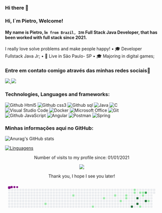 ### Hi there 👋

<!--
**PietroDS1/PietroDS1** is a ✨ _special_ ✨ repository because its `README.md` (this file) appears on your GitHub profile.

Here are some ideas to get you started:

- 🔭 I’m currently working on ...
- 🌱 I’m currently learning ...
- 👯 I’m looking to collaborate on ...
- 🤔 I’m looking for help with ...
- 💬 Ask me about ...
- 📫 How to reach me: ...
- 😄 Pronouns: ...
- ⚡ Fun fact: ...
-->
### Hi,  I`m Pietro, Welcome!
#### My name is Pietro, I`m from Brazil, I`m Full Stack Java Developer, that has been worked with full stack since 2021. 
 I really love solve problems and make people happy! 
• 🎓 Developer Fullstack Java Jr;
• 📍  Live in São Paulo- SP
• 🎓 Majoring in digital games;

### Entre em contato comigo através das minhas redes sociais📲
<a href="https://www.instagram.com/pietrodanton/" alt="Instagram" target="_blank">
  <img src="https://img.shields.io/badge/-Instagram-DF0174?style=for-the-badge&labelColor=DF0174&logo=instagram&logoColor=white&link=https://www.instagram.com/lucxs.lm_">
</a>

<a href="https://www.linkedin.com/in/pietro-danton-580573207/" alt= "LinkedIN" target= "_blank">
 <img src="https://img.shields.io/badge/-LinkedIn-0077B5?style=for-the-badge&logo=linkedin&logoColor=white&link=https://www.linkedin.com/in/lucas-souza-607776215/">
</a>   





### Technologies, Languages and frameworks:
![Github Html5](https://img.shields.io/badge/HTML5-E34F26?style=for-the-badge&logo=html5&logoColor=white)
![Github css3](https://img.shields.io/badge/CSS3-1572B6?style=for-the-badge&logo=css3&logoColor=white)
![Github sql](https://img.shields.io/badge/MySQL-00000F?style=for-the-badge&logo=mysql&logoColor=white)
<img alt="Java" src="https://img.shields.io/badge/java-%23ED8B00.svg?style=for-the-badge&logo=java&logoColor=white"/>
<img alt="C" src="https://img.shields.io/badge/c-%2300599C.svg?style=for-the-badge&logo=c&logoColor=white"/>
<img alt="Visual Studio Code" src="https://img.shields.io/badge/VisualStudioCode-0078d7.svg?style=for-the-badge&logo=visual-studio-code&logoColor=white"/>
 <img alt="Docker" src="https://img.shields.io/badge/docker-%230db7ed.svg?style=for-the-badge&logo=docker&logoColor=white"/>
 <img alt="Microsoft Office" src="https://img.shields.io/badge/Microsoft_Office-D83B01?style=for-the-badge&logo=microsoft-office&logoColor=white" />
 <img alt="Git" src="https://img.shields.io/badge/git-%23F05033.svg?style=for-the-badge&logo=git&logoColor=white"/>
 ![Github JavaScript](https://img.shields.io/badge/JavaScript-F7DF1E?style=for-the-badge&logo=javascript&logoColor=black)
 <img alt="Angular" src="https://img.shields.io/badge/angular-%23DD0031.svg?style=for-the-badge&logo=angular&logoColor=white"/>
 <img alt="Postman" src="https://img.shields.io/badge/Postman-FF6C37?style=for-the-badge&logo=postman&logoColor=red"/>
 <img alt="Spring" src="https://img.shields.io/badge/spring-%236DB33F.svg?style=for-the-badge&logo=spring&logoColor=white"/>
   

### Minhas informações aqui no GitHub:
![Anurag's GitHub stats](https://github-readme-stats.vercel.app/api?username=PietroDS1&theme=tokyonight&show_icons=true)

[![Linguagens](https://github-readme-stats.vercel.app/api/top-langs/?username=PietroDS1&theme=tokyonight&layout=compact)](https://github.com/PietroDS1/github-readme-stats)
<p align="center">
Number of visits to my profile since: 01/01/2021 <br></p>
<p align="center"> 
   <img alingn="center" src="https://profile-counter.glitch.me/PietroDS1/count.svg" /></p>
<p align="center">
Thank you, I hope I see you later!
</p>


<svg viewBox="-16 -32 880 192" width="880" height="192" xmlns="http://www.w3.org/2000/svg"><style>@keyframes c0{11.94%{fill:var(--c1)}11.96%,to{fill:var(--ce)}}@keyframes c1{20.12%{fill:var(--c1)}20.14%,to{fill:var(--ce)}}@keyframes c2{27.03%{fill:var(--c1)}27.05%,to{fill:var(--ce)}}@keyframes c3{31.44%{fill:var(--c1)}31.46%,to{fill:var(--ce)}}@keyframes c4{34.58%{fill:var(--c1)}34.6%,to{fill:var(--ce)}}@keyframes c5{39.61%{fill:var(--c1)}39.63%,to{fill:var(--ce)}}@keyframes c6{37.1%{fill:var(--c1)}37.12%,to{fill:var(--ce)}}@keyframes c7{37.73%{fill:var(--c1)}37.75%,to{fill:var(--ce)}}@keyframes c8{67.29%{fill:var(--c4)}67.31%,to{fill:var(--ce)}}@keyframes c9{45.27%{fill:var(--c1)}45.29%,to{fill:var(--ce)}}@keyframes ca{44.64%{fill:var(--c1)}44.66%,to{fill:var(--ce)}}@keyframes cb{64.14%{fill:var(--c4)}64.16%,to{fill:var(--ce)}}@keyframes cc{65.4%{fill:var(--c4)}65.42%,to{fill:var(--ce)}}@keyframes cd{47.16%{fill:var(--c1)}47.18%,to{fill:var(--ce)}}@keyframes ce{54.08%{fill:var(--c1)}54.1%,to{fill:var(--ce)}}@keyframes cf{47.79%{fill:var(--c1)}47.81%,to{fill:var(--ce)}}@keyframes cg{48.42%{fill:var(--c1)}48.44%,to{fill:var(--ce)}}@keyframes ch{58.48%{fill:var(--c3)}58.5%,to{fill:var(--ce)}}@keyframes ci{61.63%{fill:var(--c4)}61.65%,to{fill:var(--ce)}}@keyframes cj{50.93%{fill:var(--c1)}50.95%,to{fill:var(--ce)}}@keyframes u0{11.94%{transform:scale(0,1)}11.96%,20.12%{transform:scale(.07,1)}20.14%,27.03%{transform:scale(.13,1)}27.05%,31.44%{transform:scale(.2,1)}31.46%,34.58%{transform:scale(.27,1)}34.6%,37.1%{transform:scale(.33,1)}37.12%,37.73%{transform:scale(.4,1)}37.75%,39.61%{transform:scale(.47,1)}39.63%,44.64%{transform:scale(.53,1)}44.66%,45.27%{transform:scale(.6,1)}45.29%,47.16%{transform:scale(.67,1)}47.18%,47.79%{transform:scale(.73,1)}47.81%,48.42%{transform:scale(.8,1)}48.44%,50.93%{transform:scale(.87,1)}50.95%,54.08%{transform:scale(.93,1)}54.1%,to{transform:scale(1,1)}}@keyframes u1{58.48%{transform:scale(0,1)}58.5%,to{transform:scale(1,1)}}@keyframes u2{61.63%{transform:scale(0,1)}61.65%,64.14%{transform:scale(.25,1)}64.16%,65.4%{transform:scale(.5,1)}65.42%,67.29%{transform:scale(.75,1)}67.31%,to{transform:scale(1,1)}}@keyframes s0{0%,99.37%{transform:translate(0,-16px)}.63%{transform:translate(0,0)}8.81%{transform:translate(208px,0)}11.95%{transform:translate(208px,80px)}18.24%{transform:translate(368px,80px)}20.13%{transform:translate(368px,32px)}24.53%{transform:translate(480px,32px)}27.04%{transform:translate(480px,96px)}29.56%{transform:translate(544px,96px)}31.45%{transform:translate(544px,48px)}33.96%{transform:translate(608px,48px)}34.59%{transform:translate(608px,32px)}37.11%{transform:translate(672px,32px)}37.74%{transform:translate(672px,48px)}38.99%{transform:translate(640px,48px)}39.62%{transform:translate(640px,64px)}42.77%{transform:translate(720px,64px)}45.28%{transform:translate(720px,0)}46.54%{transform:translate(752px,0)}47.17%{transform:translate(752px,16px)}47.8%{transform:translate(768px,16px)}48.43%{transform:translate(768px,32px)}49.69%,59.75%{transform:translate(800px,32px)}51.57%{transform:translate(800px,80px)}53.46%{transform:translate(752px,80px)}54.09%{transform:translate(752px,96px)}54.72%{transform:translate(768px,96px)}56.6%,62.89%{transform:translate(768px,48px)}57.23%{transform:translate(784px,48px)}58.49%{transform:translate(784px,16px)}59.12%{transform:translate(800px,16px)}60.38%{transform:translate(784px,32px)}61.64%{transform:translate(784px,64px)}62.26%{transform:translate(768px,64px)}64.15%{transform:translate(736px,48px)}65.41%{transform:translate(736px,80px)}66.67%{transform:translate(704px,80px)}67.3%{transform:translate(704px,96px)}88.05%{transform:translate(176px,96px)}89.31%{transform:translate(176px,64px)}91.19%{transform:translate(128px,64px)}91.82%{transform:translate(128px,48px)}94.97%{transform:translate(48px,48px)}97.48%{transform:translate(48px,-16px)}}@keyframes s1{0%,99.37%{transform:translate(16px,-16px)}.63%{transform:translate(0,-16px)}1.26%{transform:translate(0,0)}9.43%{transform:translate(208px,0)}12.58%{transform:translate(208px,80px)}18.87%{transform:translate(368px,80px)}20.75%{transform:translate(368px,32px)}25.16%{transform:translate(480px,32px)}27.67%{transform:translate(480px,96px)}30.19%{transform:translate(544px,96px)}32.08%{transform:translate(544px,48px)}34.59%{transform:translate(608px,48px)}35.22%{transform:translate(608px,32px)}37.74%{transform:translate(672px,32px)}38.36%{transform:translate(672px,48px)}39.62%{transform:translate(640px,48px)}40.25%{transform:translate(640px,64px)}43.4%{transform:translate(720px,64px)}45.91%{transform:translate(720px,0)}47.17%{transform:translate(752px,0)}47.8%{transform:translate(752px,16px)}48.43%{transform:translate(768px,16px)}49.06%{transform:translate(768px,32px)}50.31%,60.38%{transform:translate(800px,32px)}52.2%{transform:translate(800px,80px)}54.09%{transform:translate(752px,80px)}54.72%{transform:translate(752px,96px)}55.35%{transform:translate(768px,96px)}57.23%,63.52%{transform:translate(768px,48px)}57.86%{transform:translate(784px,48px)}59.12%{transform:translate(784px,16px)}59.75%{transform:translate(800px,16px)}61.01%{transform:translate(784px,32px)}62.26%{transform:translate(784px,64px)}62.89%{transform:translate(768px,64px)}64.78%{transform:translate(736px,48px)}66.04%{transform:translate(736px,80px)}67.3%{transform:translate(704px,80px)}67.92%{transform:translate(704px,96px)}88.68%{transform:translate(176px,96px)}89.94%{transform:translate(176px,64px)}91.82%{transform:translate(128px,64px)}92.45%{transform:translate(128px,48px)}95.6%{transform:translate(48px,48px)}98.11%{transform:translate(48px,-16px)}}@keyframes s2{0%,99.37%{transform:translate(32px,-16px)}1.26%{transform:translate(0,-16px)}1.89%{transform:translate(0,0)}10.06%{transform:translate(208px,0)}13.21%{transform:translate(208px,80px)}19.5%{transform:translate(368px,80px)}21.38%{transform:translate(368px,32px)}25.79%{transform:translate(480px,32px)}28.3%{transform:translate(480px,96px)}30.82%{transform:translate(544px,96px)}32.7%{transform:translate(544px,48px)}35.22%{transform:translate(608px,48px)}35.85%{transform:translate(608px,32px)}38.36%{transform:translate(672px,32px)}38.99%{transform:translate(672px,48px)}40.25%{transform:translate(640px,48px)}40.88%{transform:translate(640px,64px)}44.03%{transform:translate(720px,64px)}46.54%{transform:translate(720px,0)}47.8%{transform:translate(752px,0)}48.43%{transform:translate(752px,16px)}49.06%{transform:translate(768px,16px)}49.69%{transform:translate(768px,32px)}50.94%,61.01%{transform:translate(800px,32px)}52.83%{transform:translate(800px,80px)}54.72%{transform:translate(752px,80px)}55.35%{transform:translate(752px,96px)}55.97%{transform:translate(768px,96px)}57.86%,64.15%{transform:translate(768px,48px)}58.49%{transform:translate(784px,48px)}59.75%{transform:translate(784px,16px)}60.38%{transform:translate(800px,16px)}61.64%{transform:translate(784px,32px)}62.89%{transform:translate(784px,64px)}63.52%{transform:translate(768px,64px)}65.41%{transform:translate(736px,48px)}66.67%{transform:translate(736px,80px)}67.92%{transform:translate(704px,80px)}68.55%{transform:translate(704px,96px)}89.31%{transform:translate(176px,96px)}90.57%{transform:translate(176px,64px)}92.45%{transform:translate(128px,64px)}93.08%{transform:translate(128px,48px)}96.23%{transform:translate(48px,48px)}98.74%{transform:translate(48px,-16px)}}@keyframes s3{0%,99.37%{transform:translate(48px,-16px)}1.89%{transform:translate(0,-16px)}2.52%{transform:translate(0,0)}10.69%{transform:translate(208px,0)}13.84%{transform:translate(208px,80px)}20.13%{transform:translate(368px,80px)}22.01%{transform:translate(368px,32px)}26.42%{transform:translate(480px,32px)}28.93%{transform:translate(480px,96px)}31.45%{transform:translate(544px,96px)}33.33%{transform:translate(544px,48px)}35.85%{transform:translate(608px,48px)}36.48%{transform:translate(608px,32px)}38.99%{transform:translate(672px,32px)}39.62%{transform:translate(672px,48px)}40.88%{transform:translate(640px,48px)}41.51%{transform:translate(640px,64px)}44.65%{transform:translate(720px,64px)}47.17%{transform:translate(720px,0)}48.43%{transform:translate(752px,0)}49.06%{transform:translate(752px,16px)}49.69%{transform:translate(768px,16px)}50.31%{transform:translate(768px,32px)}51.57%,61.64%{transform:translate(800px,32px)}53.46%{transform:translate(800px,80px)}55.35%{transform:translate(752px,80px)}55.97%{transform:translate(752px,96px)}56.6%{transform:translate(768px,96px)}58.49%,64.78%{transform:translate(768px,48px)}59.12%{transform:translate(784px,48px)}60.38%{transform:translate(784px,16px)}61.01%{transform:translate(800px,16px)}62.26%{transform:translate(784px,32px)}63.52%{transform:translate(784px,64px)}64.15%{transform:translate(768px,64px)}66.04%{transform:translate(736px,48px)}67.3%{transform:translate(736px,80px)}68.55%{transform:translate(704px,80px)}69.18%{transform:translate(704px,96px)}89.94%{transform:translate(176px,96px)}91.19%{transform:translate(176px,64px)}93.08%{transform:translate(128px,64px)}93.71%{transform:translate(128px,48px)}96.86%{transform:translate(48px,48px)}}:root{--cb:#1b1f230a;--cs:purple;--ce:#ebedf0;--c0:#ebedf0;--c1:#9be9a8;--c2:#40c463;--c3:#30a14e;--c4:#216e39}@media (prefers-color-scheme:dark){:root{--cb:#1b1f230a;--cs:purple;--ce:#161b22;--c1:#01311f;--c2:#034525;--c3:#0f6d31;--c4:#00c647}}.c{shape-rendering:geometricPrecision;rx:2;ry:2;fill:var(--ce);stroke-width:1px;stroke:var(--cb);animation:none 15900ms linear infinite}.c.c0,.c.c1{fill:var(--c1);animation-name:c0}.c.c1{animation-name:c1}.c.c2,.c.c3,.c.c4{fill:var(--c1);animation-name:c2}.c.c3,.c.c4{animation-name:c3}.c.c4{animation-name:c4}.c.c5,.c.c6,.c.c7{fill:var(--c1);animation-name:c5}.c.c6,.c.c7{animation-name:c6}.c.c7{animation-name:c7}.c.c8{fill:var(--c4);animation-name:c8}.c.c9,.c.ca{fill:var(--c1);animation-name:c9}.c.ca{animation-name:ca}.c.cb,.c.cc{fill:var(--c4);animation-name:cb}.c.cc{animation-name:cc}.c.cd{fill:var(--c1);animation-name:cd}.c.ce,.c.cf,.c.cg{fill:var(--c1);animation-name:ce}.c.cf,.c.cg{animation-name:cf}.c.cg{animation-name:cg}.c.ch{fill:var(--c3);animation-name:ch}.c.ci{fill:var(--c4);animation-name:ci}.c.cj{fill:var(--c1);animation-name:cj}.s,.u{animation:none linear 15900ms infinite}.u,.u.u0{transform-origin:0 0}.u{transform:scale(0,1)}.u.u0{fill:var(--c1);animation-name:u0}.u.u1{fill:var(--c3);animation-name:u1;transform-origin:636px 0}.u.u2{fill:var(--c4);animation-name:u2;transform-origin:678.4px 0}.s{shape-rendering:geometricPrecision;fill:var(--cs)}.s.s0{transform:translate(0,-16px);animation-name:s0}.s.s1{transform:translate(16px,-16px);animation-name:s1}.s.s2{transform:translate(32px,-16px);animation-name:s2}.s.s3{transform:translate(48px,-16px);animation-name:s3}</style><rect class="c" x="2" y="2" width="12" height="12"/><rect class="c" x="2" y="18" width="12" height="12"/><rect class="c" x="2" y="34" width="12" height="12"/><rect class="c" x="2" y="50" width="12" height="12"/><rect class="c" x="2" y="66" width="12" height="12"/><rect class="c" x="2" y="82" width="12" height="12"/><rect class="c" x="2" y="98" width="12" height="12"/><rect class="c" x="18" y="2" width="12" height="12"/><rect class="c" x="18" y="18" width="12" height="12"/><rect class="c" x="18" y="34" width="12" height="12"/><rect class="c" x="18" y="50" width="12" height="12"/><rect class="c" x="18" y="66" width="12" height="12"/><rect class="c" x="18" y="82" width="12" height="12"/><rect class="c" x="18" y="98" width="12" height="12"/><rect class="c" x="34" y="2" width="12" height="12"/><rect class="c" x="34" y="18" width="12" height="12"/><rect class="c" x="34" y="34" width="12" height="12"/><rect class="c" x="34" y="50" width="12" height="12"/><rect class="c" x="34" y="66" width="12" height="12"/><rect class="c" x="34" y="82" width="12" height="12"/><rect class="c" x="34" y="98" width="12" height="12"/><rect class="c" x="50" y="2" width="12" height="12"/><rect class="c" x="50" y="18" width="12" height="12"/><rect class="c" x="50" y="34" width="12" height="12"/><rect class="c" x="50" y="50" width="12" height="12"/><rect class="c" x="50" y="66" width="12" height="12"/><rect class="c" x="50" y="82" width="12" height="12"/><rect class="c" x="50" y="98" width="12" height="12"/><rect class="c" x="66" y="2" width="12" height="12"/><rect class="c" x="66" y="18" width="12" height="12"/><rect class="c" x="66" y="34" width="12" height="12"/><rect class="c" x="66" y="50" width="12" height="12"/><rect class="c" x="66" y="66" width="12" height="12"/><rect class="c" x="66" y="82" width="12" height="12"/><rect class="c" x="66" y="98" width="12" height="12"/><rect class="c" x="82" y="2" width="12" height="12"/><rect class="c" x="82" y="18" width="12" height="12"/><rect class="c" x="82" y="34" width="12" height="12"/><rect class="c" x="82" y="50" width="12" height="12"/><rect class="c" x="82" y="66" width="12" height="12"/><rect class="c" x="82" y="82" width="12" height="12"/><rect class="c" x="82" y="98" width="12" height="12"/><rect class="c" x="98" y="2" width="12" height="12"/><rect class="c" x="98" y="18" width="12" height="12"/><rect class="c" x="98" y="34" width="12" height="12"/><rect class="c" x="98" y="50" width="12" height="12"/><rect class="c" x="98" y="66" width="12" height="12"/><rect class="c" x="98" y="82" width="12" height="12"/><rect class="c" x="98" y="98" width="12" height="12"/><rect class="c" x="114" y="2" width="12" height="12"/><rect class="c" x="114" y="18" width="12" height="12"/><rect class="c" x="114" y="34" width="12" height="12"/><rect class="c" x="114" y="50" width="12" height="12"/><rect class="c" x="114" y="66" width="12" height="12"/><rect class="c" x="114" y="82" width="12" height="12"/><rect class="c" x="114" y="98" width="12" height="12"/><rect class="c" x="130" y="2" width="12" height="12"/><rect class="c" x="130" y="18" width="12" height="12"/><rect class="c" x="130" y="34" width="12" height="12"/><rect class="c" x="130" y="50" width="12" height="12"/><rect class="c" x="130" y="66" width="12" height="12"/><rect class="c" x="130" y="82" width="12" height="12"/><rect class="c" x="130" y="98" width="12" height="12"/><rect class="c" x="146" y="2" width="12" height="12"/><rect class="c" x="146" y="18" width="12" height="12"/><rect class="c" x="146" y="34" width="12" height="12"/><rect class="c" x="146" y="50" width="12" height="12"/><rect class="c" x="146" y="66" width="12" height="12"/><rect class="c" x="146" y="82" width="12" height="12"/><rect class="c" x="146" y="98" width="12" height="12"/><rect class="c" x="162" y="2" width="12" height="12"/><rect class="c" x="162" y="18" width="12" height="12"/><rect class="c" x="162" y="34" width="12" height="12"/><rect class="c" x="162" y="50" width="12" height="12"/><rect class="c" x="162" y="66" width="12" height="12"/><rect class="c" x="162" y="82" width="12" height="12"/><rect class="c" x="162" y="98" width="12" height="12"/><rect class="c" x="178" y="2" width="12" height="12"/><rect class="c" x="178" y="18" width="12" height="12"/><rect class="c" x="178" y="34" width="12" height="12"/><rect class="c" x="178" y="50" width="12" height="12"/><rect class="c" x="178" y="66" width="12" height="12"/><rect class="c" x="178" y="82" width="12" height="12"/><rect class="c" x="178" y="98" width="12" height="12"/><rect class="c" x="194" y="2" width="12" height="12"/><rect class="c" x="194" y="18" width="12" height="12"/><rect class="c" x="194" y="34" width="12" height="12"/><rect class="c" x="194" y="50" width="12" height="12"/><rect class="c" x="194" y="66" width="12" height="12"/><rect class="c" x="194" y="82" width="12" height="12"/><rect class="c" x="194" y="98" width="12" height="12"/><rect class="c" x="210" y="2" width="12" height="12"/><rect class="c" x="210" y="18" width="12" height="12"/><rect class="c" x="210" y="34" width="12" height="12"/><rect class="c" x="210" y="50" width="12" height="12"/><rect class="c" x="210" y="66" width="12" height="12"/><rect class="c c0" x="210" y="82" width="12" height="12"/><rect class="c" x="210" y="98" width="12" height="12"/><rect class="c" x="226" y="2" width="12" height="12"/><rect class="c" x="226" y="18" width="12" height="12"/><rect class="c" x="226" y="34" width="12" height="12"/><rect class="c" x="226" y="50" width="12" height="12"/><rect class="c" x="226" y="66" width="12" height="12"/><rect class="c" x="226" y="82" width="12" height="12"/><rect class="c" x="226" y="98" width="12" height="12"/><rect class="c" x="242" y="2" width="12" height="12"/><rect class="c" x="242" y="18" width="12" height="12"/><rect class="c" x="242" y="34" width="12" height="12"/><rect class="c" x="242" y="50" width="12" height="12"/><rect class="c" x="242" y="66" width="12" height="12"/><rect class="c" x="242" y="82" width="12" height="12"/><rect class="c" x="242" y="98" width="12" height="12"/><rect class="c" x="258" y="2" width="12" height="12"/><rect class="c" x="258" y="18" width="12" height="12"/><rect class="c" x="258" y="34" width="12" height="12"/><rect class="c" x="258" y="50" width="12" height="12"/><rect class="c" x="258" y="66" width="12" height="12"/><rect class="c" x="258" y="82" width="12" height="12"/><rect class="c" x="258" y="98" width="12" height="12"/><rect class="c" x="274" y="2" width="12" height="12"/><rect class="c" x="274" y="18" width="12" height="12"/><rect class="c" x="274" y="34" width="12" height="12"/><rect class="c" x="274" y="50" width="12" height="12"/><rect class="c" x="274" y="66" width="12" height="12"/><rect class="c" x="274" y="82" width="12" height="12"/><rect class="c" x="274" y="98" width="12" height="12"/><rect class="c" x="290" y="2" width="12" height="12"/><rect class="c" x="290" y="18" width="12" height="12"/><rect class="c" x="290" y="34" width="12" height="12"/><rect class="c" x="290" y="50" width="12" height="12"/><rect class="c" x="290" y="66" width="12" height="12"/><rect class="c" x="290" y="82" width="12" height="12"/><rect class="c" x="290" y="98" width="12" height="12"/><rect class="c" x="306" y="2" width="12" height="12"/><rect class="c" x="306" y="18" width="12" height="12"/><rect class="c" x="306" y="34" width="12" height="12"/><rect class="c" x="306" y="50" width="12" height="12"/><rect class="c" x="306" y="66" width="12" height="12"/><rect class="c" x="306" y="82" width="12" height="12"/><rect class="c" x="306" y="98" width="12" height="12"/><rect class="c" x="322" y="2" width="12" height="12"/><rect class="c" x="322" y="18" width="12" height="12"/><rect class="c" x="322" y="34" width="12" height="12"/><rect class="c" x="322" y="50" width="12" height="12"/><rect class="c" x="322" y="66" width="12" height="12"/><rect class="c" x="322" y="82" width="12" height="12"/><rect class="c" x="322" y="98" width="12" height="12"/><rect class="c" x="338" y="2" width="12" height="12"/><rect class="c" x="338" y="18" width="12" height="12"/><rect class="c" x="338" y="34" width="12" height="12"/><rect class="c" x="338" y="50" width="12" height="12"/><rect class="c" x="338" y="66" width="12" height="12"/><rect class="c" x="338" y="82" width="12" height="12"/><rect class="c" x="338" y="98" width="12" height="12"/><rect class="c" x="354" y="2" width="12" height="12"/><rect class="c" x="354" y="18" width="12" height="12"/><rect class="c" x="354" y="34" width="12" height="12"/><rect class="c" x="354" y="50" width="12" height="12"/><rect class="c" x="354" y="66" width="12" height="12"/><rect class="c" x="354" y="82" width="12" height="12"/><rect class="c" x="354" y="98" width="12" height="12"/><rect class="c" x="370" y="2" width="12" height="12"/><rect class="c" x="370" y="18" width="12" height="12"/><rect class="c c1" x="370" y="34" width="12" height="12"/><rect class="c" x="370" y="50" width="12" height="12"/><rect class="c" x="370" y="66" width="12" height="12"/><rect class="c" x="370" y="82" width="12" height="12"/><rect class="c" x="370" y="98" width="12" height="12"/><rect class="c" x="386" y="2" width="12" height="12"/><rect class="c" x="386" y="18" width="12" height="12"/><rect class="c" x="386" y="34" width="12" height="12"/><rect class="c" x="386" y="50" width="12" height="12"/><rect class="c" x="386" y="66" width="12" height="12"/><rect class="c" x="386" y="82" width="12" height="12"/><rect class="c" x="386" y="98" width="12" height="12"/><rect class="c" x="402" y="2" width="12" height="12"/><rect class="c" x="402" y="18" width="12" height="12"/><rect class="c" x="402" y="34" width="12" height="12"/><rect class="c" x="402" y="50" width="12" height="12"/><rect class="c" x="402" y="66" width="12" height="12"/><rect class="c" x="402" y="82" width="12" height="12"/><rect class="c" x="402" y="98" width="12" height="12"/><rect class="c" x="418" y="2" width="12" height="12"/><rect class="c" x="418" y="18" width="12" height="12"/><rect class="c" x="418" y="34" width="12" height="12"/><rect class="c" x="418" y="50" width="12" height="12"/><rect class="c" x="418" y="66" width="12" height="12"/><rect class="c" x="418" y="82" width="12" height="12"/><rect class="c" x="418" y="98" width="12" height="12"/><rect class="c" x="434" y="2" width="12" height="12"/><rect class="c" x="434" y="18" width="12" height="12"/><rect class="c" x="434" y="34" width="12" height="12"/><rect class="c" x="434" y="50" width="12" height="12"/><rect class="c" x="434" y="66" width="12" height="12"/><rect class="c" x="434" y="82" width="12" height="12"/><rect class="c" x="434" y="98" width="12" height="12"/><rect class="c" x="450" y="2" width="12" height="12"/><rect class="c" x="450" y="18" width="12" height="12"/><rect class="c" x="450" y="34" width="12" height="12"/><rect class="c" x="450" y="50" width="12" height="12"/><rect class="c" x="450" y="66" width="12" height="12"/><rect class="c" x="450" y="82" width="12" height="12"/><rect class="c" x="450" y="98" width="12" height="12"/><rect class="c" x="466" y="2" width="12" height="12"/><rect class="c" x="466" y="18" width="12" height="12"/><rect class="c" x="466" y="34" width="12" height="12"/><rect class="c" x="466" y="50" width="12" height="12"/><rect class="c" x="466" y="66" width="12" height="12"/><rect class="c" x="466" y="82" width="12" height="12"/><rect class="c" x="466" y="98" width="12" height="12"/><rect class="c" x="482" y="2" width="12" height="12"/><rect class="c" x="482" y="18" width="12" height="12"/><rect class="c" x="482" y="34" width="12" height="12"/><rect class="c" x="482" y="50" width="12" height="12"/><rect class="c" x="482" y="66" width="12" height="12"/><rect class="c" x="482" y="82" width="12" height="12"/><rect class="c c2" x="482" y="98" width="12" height="12"/><rect class="c" x="498" y="2" width="12" height="12"/><rect class="c" x="498" y="18" width="12" height="12"/><rect class="c" x="498" y="34" width="12" height="12"/><rect class="c" x="498" y="50" width="12" height="12"/><rect class="c" x="498" y="66" width="12" height="12"/><rect class="c" x="498" y="82" width="12" height="12"/><rect class="c" x="498" y="98" width="12" height="12"/><rect class="c" x="514" y="2" width="12" height="12"/><rect class="c" x="514" y="18" width="12" height="12"/><rect class="c" x="514" y="34" width="12" height="12"/><rect class="c" x="514" y="50" width="12" height="12"/><rect class="c" x="514" y="66" width="12" height="12"/><rect class="c" x="514" y="82" width="12" height="12"/><rect class="c" x="514" y="98" width="12" height="12"/><rect class="c" x="530" y="2" width="12" height="12"/><rect class="c" x="530" y="18" width="12" height="12"/><rect class="c" x="530" y="34" width="12" height="12"/><rect class="c" x="530" y="50" width="12" height="12"/><rect class="c" x="530" y="66" width="12" height="12"/><rect class="c" x="530" y="82" width="12" height="12"/><rect class="c" x="530" y="98" width="12" height="12"/><rect class="c" x="546" y="2" width="12" height="12"/><rect class="c" x="546" y="18" width="12" height="12"/><rect class="c" x="546" y="34" width="12" height="12"/><rect class="c c3" x="546" y="50" width="12" height="12"/><rect class="c" x="546" y="66" width="12" height="12"/><rect class="c" x="546" y="82" width="12" height="12"/><rect class="c" x="546" y="98" width="12" height="12"/><rect class="c" x="562" y="2" width="12" height="12"/><rect class="c" x="562" y="18" width="12" height="12"/><rect class="c" x="562" y="34" width="12" height="12"/><rect class="c" x="562" y="50" width="12" height="12"/><rect class="c" x="562" y="66" width="12" height="12"/><rect class="c" x="562" y="82" width="12" height="12"/><rect class="c" x="562" y="98" width="12" height="12"/><rect class="c" x="578" y="2" width="12" height="12"/><rect class="c" x="578" y="18" width="12" height="12"/><rect class="c" x="578" y="34" width="12" height="12"/><rect class="c" x="578" y="50" width="12" height="12"/><rect class="c" x="578" y="66" width="12" height="12"/><rect class="c" x="578" y="82" width="12" height="12"/><rect class="c" x="578" y="98" width="12" height="12"/><rect class="c" x="594" y="2" width="12" height="12"/><rect class="c" x="594" y="18" width="12" height="12"/><rect class="c" x="594" y="34" width="12" height="12"/><rect class="c" x="594" y="50" width="12" height="12"/><rect class="c" x="594" y="66" width="12" height="12"/><rect class="c" x="594" y="82" width="12" height="12"/><rect class="c" x="594" y="98" width="12" height="12"/><rect class="c" x="610" y="2" width="12" height="12"/><rect class="c" x="610" y="18" width="12" height="12"/><rect class="c c4" x="610" y="34" width="12" height="12"/><rect class="c" x="610" y="50" width="12" height="12"/><rect class="c" x="610" y="66" width="12" height="12"/><rect class="c" x="610" y="82" width="12" height="12"/><rect class="c" x="610" y="98" width="12" height="12"/><rect class="c" x="626" y="2" width="12" height="12"/><rect class="c" x="626" y="18" width="12" height="12"/><rect class="c" x="626" y="34" width="12" height="12"/><rect class="c" x="626" y="50" width="12" height="12"/><rect class="c" x="626" y="66" width="12" height="12"/><rect class="c" x="626" y="82" width="12" height="12"/><rect class="c" x="626" y="98" width="12" height="12"/><rect class="c" x="642" y="2" width="12" height="12"/><rect class="c" x="642" y="18" width="12" height="12"/><rect class="c" x="642" y="34" width="12" height="12"/><rect class="c" x="642" y="50" width="12" height="12"/><rect class="c c5" x="642" y="66" width="12" height="12"/><rect class="c" x="642" y="82" width="12" height="12"/><rect class="c" x="642" y="98" width="12" height="12"/><rect class="c" x="658" y="2" width="12" height="12"/><rect class="c" x="658" y="18" width="12" height="12"/><rect class="c" x="658" y="34" width="12" height="12"/><rect class="c" x="658" y="50" width="12" height="12"/><rect class="c" x="658" y="66" width="12" height="12"/><rect class="c" x="658" y="82" width="12" height="12"/><rect class="c" x="658" y="98" width="12" height="12"/><rect class="c" x="674" y="2" width="12" height="12"/><rect class="c" x="674" y="18" width="12" height="12"/><rect class="c c6" x="674" y="34" width="12" height="12"/><rect class="c c7" x="674" y="50" width="12" height="12"/><rect class="c" x="674" y="66" width="12" height="12"/><rect class="c" x="674" y="82" width="12" height="12"/><rect class="c" x="674" y="98" width="12" height="12"/><rect class="c" x="690" y="2" width="12" height="12"/><rect class="c" x="690" y="18" width="12" height="12"/><rect class="c" x="690" y="34" width="12" height="12"/><rect class="c" x="690" y="50" width="12" height="12"/><rect class="c" x="690" y="66" width="12" height="12"/><rect class="c" x="690" y="82" width="12" height="12"/><rect class="c" x="690" y="98" width="12" height="12"/><rect class="c" x="706" y="2" width="12" height="12"/><rect class="c" x="706" y="18" width="12" height="12"/><rect class="c" x="706" y="34" width="12" height="12"/><rect class="c" x="706" y="50" width="12" height="12"/><rect class="c" x="706" y="66" width="12" height="12"/><rect class="c" x="706" y="82" width="12" height="12"/><rect class="c c8" x="706" y="98" width="12" height="12"/><rect class="c c9" x="722" y="2" width="12" height="12"/><rect class="c ca" x="722" y="18" width="12" height="12"/><rect class="c" x="722" y="34" width="12" height="12"/><rect class="c" x="722" y="50" width="12" height="12"/><rect class="c" x="722" y="66" width="12" height="12"/><rect class="c" x="722" y="82" width="12" height="12"/><rect class="c" x="722" y="98" width="12" height="12"/><rect class="c" x="738" y="2" width="12" height="12"/><rect class="c" x="738" y="18" width="12" height="12"/><rect class="c" x="738" y="34" width="12" height="12"/><rect class="c cb" x="738" y="50" width="12" height="12"/><rect class="c" x="738" y="66" width="12" height="12"/><rect class="c cc" x="738" y="82" width="12" height="12"/><rect class="c" x="738" y="98" width="12" height="12"/><rect class="c" x="754" y="2" width="12" height="12"/><rect class="c cd" x="754" y="18" width="12" height="12"/><rect class="c" x="754" y="34" width="12" height="12"/><rect class="c" x="754" y="50" width="12" height="12"/><rect class="c" x="754" y="66" width="12" height="12"/><rect class="c" x="754" y="82" width="12" height="12"/><rect class="c ce" x="754" y="98" width="12" height="12"/><rect class="c" x="770" y="2" width="12" height="12"/><rect class="c cf" x="770" y="18" width="12" height="12"/><rect class="c cg" x="770" y="34" width="12" height="12"/><rect class="c" x="770" y="50" width="12" height="12"/><rect class="c" x="770" y="66" width="12" height="12"/><rect class="c" x="770" y="82" width="12" height="12"/><rect class="c" x="770" y="98" width="12" height="12"/><rect class="c" x="786" y="2" width="12" height="12"/><rect class="c ch" x="786" y="18" width="12" height="12"/><rect class="c" x="786" y="34" width="12" height="12"/><rect class="c" x="786" y="50" width="12" height="12"/><rect class="c ci" x="786" y="66" width="12" height="12"/><rect class="c" x="786" y="82" width="12" height="12"/><rect class="c" x="786" y="98" width="12" height="12"/><rect class="c" x="802" y="2" width="12" height="12"/><rect class="c" x="802" y="18" width="12" height="12"/><rect class="c" x="802" y="34" width="12" height="12"/><rect class="c" x="802" y="50" width="12" height="12"/><rect class="c cj" x="802" y="66" width="12" height="12"/><rect class="c" x="802" y="82" width="12" height="12"/><rect class="c" x="802" y="98" width="12" height="12"/><rect class="c" x="818" y="2" width="12" height="12"/><rect class="c" x="818" y="18" width="12" height="12"/><rect class="c" x="818" y="34" width="12" height="12"/><rect class="c" x="818" y="50" width="12" height="12"/><rect class="c" x="818" y="66" width="12" height="12"/><rect class="c" x="818" y="82" width="12" height="12"/><rect class="c" x="818" y="98" width="12" height="12"/><rect class="c" x="834" y="2" width="12" height="12"/><rect class="c" x="834" y="18" width="12" height="12"/><rect class="u u0" height="12" width="636.6" x="0.0" y="144"/><rect class="u u1" height="12" width="43.0" x="636.0" y="144"/><rect class="u u2" height="12" width="170.2" x="678.4" y="144"/><rect class="s s0" x="0.8" y="0.8" width="14.4" height="14.4" rx="4.5" ry="4.5"/><rect class="s s1" x="1.8" y="1.8" width="12.3" height="12.3" rx="4.1" ry="4.1"/><rect class="s s2" x="2.6" y="2.6" width="10.8" height="10.8" rx="3.6" ry="3.6"/><rect class="s s3" x="3.0" y="3.0" width="9.9" height="9.9" rx="3.3" ry="3.3"/></svg>
